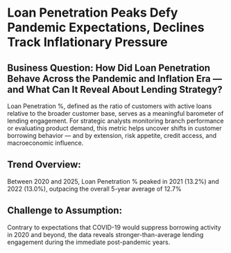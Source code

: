 # Loan Penetration Peaks Defy Pandemic Expectations, Declines Track Inflationary Pressure

## Business Question: How Did Loan Penetration Behave Across the Pandemic and Inflation Era — and What Can It Reveal About Lending Strategy?
Loan Penetration %, defined as the ratio of customers with active loans relative to the broader customer base, serves as a meaningful barometer of 
lending engagement. For strategic analysts monitoring branch performance or evaluating product demand, this metric helps uncover shifts in customer borrowing behavior 
— and by extension, risk appetite, credit access, and macroeconomic influence.

## Trend Overview:
Between 2020 and 2025, Loan Penetration % peaked in 2021 (13.2%) and 2022 (13.0%), outpacing the overall 5-year average of 12.7%

## Challenge to Assumption:
Contrary to expectations that COVID-19 would suppress borrowing activity in 2020 and beyond, the data reveals stronger-than-average lending engagement during the immediate post-pandemic years.

